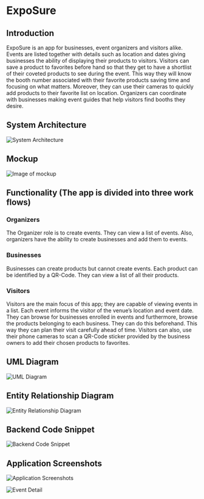 # ExpoSure

## Introduction

ExpoSure is an app for businesses, event organizers and visitors alike. Events are listed together
with details such as location and dates giving businesses the ability of displaying their products
to visitors. Visitors can save a product to favorites before hand so that they get to have a
shortlist of their coveted products to see during the event. This way they will know the booth
number associated with their favorite products saving time and focusing on what matters.
Moreover, they can use their cameras to quickly add products to their favorite list on location.
Organizers can coordinate with businesses making event guides that help visitors find booths
they desire.

## System Architecture 

![System Architecture](./images/ExpoSure%20System%20Architecture.png)

## Mockup

![Image of mockup](./images/ExpoSure_Mobile_Mockup_lvl1.png)

## Functionality (The app is divided into three work flows)

### Organizers

The Organizer role is to create events. They can view a list of events. Also, organizers have the
ability to create businesses and add them to events.

### Businesses

Businesses can create products but cannot create events. Each product can be identified by a
QR-Code. They can view a list of all their products.

### Visitors

Visitors are the main focus of this app; they are capable of viewing events in a list. Each event
informs the visitor of the venue’s location and event date. They can browse for businesses
enrolled in events and furthermore, browse the products belonging to each business. They can
do this beforehand. This way they can plan their visit carefully ahead of time. Visitors can also,
use their phone cameras to scan a QR-Code sticker provided by the business owners to add
their chosen products to favorites.

## UML Diagram

![UML Diagram](./images/ExpoSure_UML%20Transparent.png)

## Entity Relationship Diagram

![Entity Relationship Diagram](./images/ExpoSure%20ERD%20Transparent.png)

## Backend Code Snippet

![Backend Code Snippet](./images/code_view.png)

## Application Screenshots

![Application Screenshots](./images/side_by_side.png)

![Event Detail](./images/event_detail.png)
